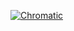 [![Chromatic](https://github.com/vincenthirtz/supercompo/actions/workflows/chromatic.yml/badge.svg?branch=main)](https://github.com/vincenthirtz/supercompo/actions/workflows/chromatic.yml)
